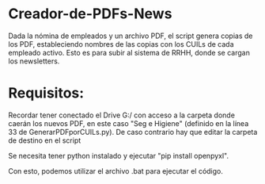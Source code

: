 # Creador-de-PDFs-News
 Dada la nómina de empleados y un archivo PDF, el script genera copias de los PDF, estableciendo nombres de las copias con los CUILs de cada empleado activo. Esto es para subir al sistema de RRHH, donde se cargan los newsletters.


# Requisitos:
Recordar tener conectado el Drive G:/ con acceso a la carpeta donde caerán los nuevos PDF, en este caso "Seg e Higiene" (definido en la línea 33 de GenerarPDFporCUILs.py).
De caso contrario hay que editar la carpeta de destino en el script

Se necesita tener python instalado y ejecutar "pip install openpyxl".

Con esto, podemos utilizar el archivo .bat para ejecutar el código.

